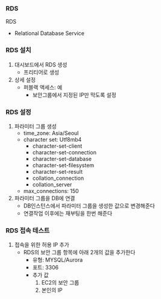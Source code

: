 ### RDS
RDS
- Relational Database Service

### RDS 설치
1. 대시보드에서 RDS 생성
   - 프리티어로 생성
2. 상세 설정
   - 퍼블랙 액세스: 예
      - 보안그룹에서 지정된 IP만 막도록 설정

### RDS 설정
1. 파라미터 그룹 생성
   - time_zone: Asia/Seoul
   - character set: Utf8mb4
      - character-set-client
      - character-set-connection
      - character-set-database
      - character-set-filesystem
      - character-set-result
      - collation_connection
      - collation_server
   - max_connections: 150
2. 파라미터 그룹을 DB에 연결
   - DB인스턴스에서 파라미터 그룹을 생성한 값으로 변경해준다
   - 연결작업 이후에는 재부팅을 한번 해준다

### RDS 접속 테스트
1. 접속을 위한 허용 IP 추가
   - RDS의 보안 그룹 항목에 아래 2개의 값을 추가한다
      - 유형: MYSQL/Aurora
      - 포트: 3306
      - 추가 값
         1. EC2의 보안 그룹
         2. 본인의 IP

